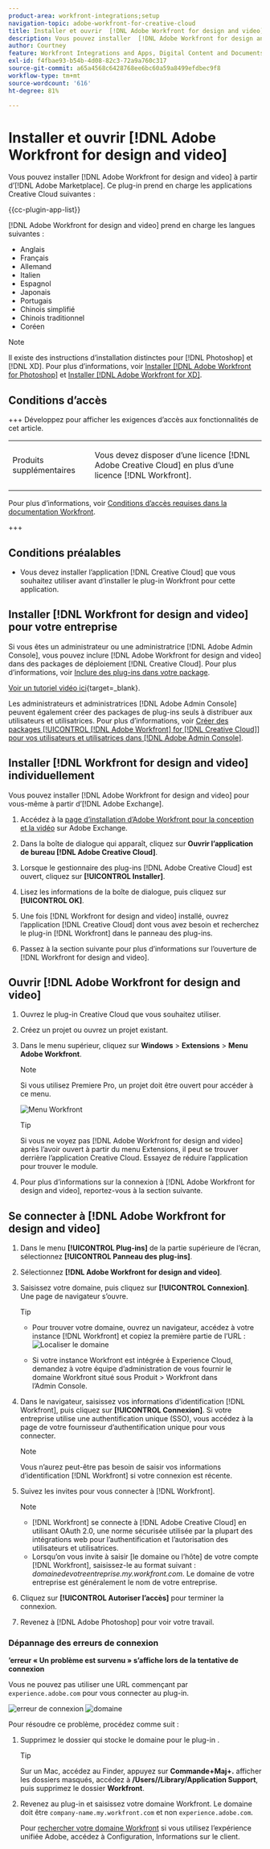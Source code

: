 ```yaml
---
product-area: workfront-integrations;setup
navigation-topic: adobe-workfront-for-creative-cloud
title: Installer et ouvrir  [!DNL Adobe Workfront for design and video]
description: Vous pouvez installer  [!DNL Adobe Workfront for design and video]  à partir d’Adobe Marketplace.
author: Courtney
feature: Workfront Integrations and Apps, Digital Content and Documents
exl-id: f4fbae93-b54b-4d08-82c3-72a9a760c317
source-git-commit: a65a4568c6428768ee6bc60a59a8499efdbec9f8
workflow-type: tm+mt
source-wordcount: '616'
ht-degree: 81%

---
```


# Installer et ouvrir [!DNL Adobe Workfront for design and video]

Vous pouvez installer [!DNL Adobe Workfront for design and video] à partir d’[!DNL Adobe Marketplace]. Ce plug-in prend en charge les applications Creative Cloud suivantes :

{{cc-plugin-app-list}}

[!DNL Adobe Workfront for design and video] prend en charge les langues suivantes :

* Anglais
* Français
* Allemand
* Italien
* Espagnol
* Japonais
* Portugais
* Chinois simplifié
* Chinois traditionnel
* Coréen

>[!NOTE]
>
>Il existe des instructions d’installation distinctes pour [!DNL Photoshop] et [!DNL XD]. Pour plus d’informations, voir [Installer  [!DNL Adobe Workfront for Photoshop]](/help/quicksilver/workfront-integrations-and-apps/adobe-workfront-for-creative-cloud/wf-cc-install-ps.md) et [Installer  [!DNL Adobe Workfront for XD]](/help/quicksilver/workfront-integrations-and-apps/adobe-workfront-for-creative-cloud/wf-adobe-xd-install.md).


## Conditions d’accès

+++ Développez pour afficher les exigences d’accès aux fonctionnalités de cet article.

<table style="table-layout:auto"> 
 <col> 
 </col> 
 <col> 
 </col> 
 <tbody> 
 <!-- <tr> 
   <td role="rowheader">[!DNL Adobe Workfront] package/td> 
   <td> <p>Any</p> </td> 
  </tr> 
  <tr data-mc-conditions=""> 
   <td role="rowheader">[!DNL Adobe Workfront] license*</td> 
   <td>
   <p>Standard</p>
    <p>Work or higher</p> </td> 
  </tr> -->
  <tr> 
   <td role="rowheader">Produits supplémentaires</td> 
   <td><p>Vous devez disposer d’une licence [!DNL Adobe Creative Cloud] en plus d’une licence [!DNL Workfront].</p></td> 
  </tr> 
 </tbody> 
</table>

Pour plus d’informations, voir [Conditions d’accès requises dans la documentation Workfront](/help/quicksilver/administration-and-setup/add-users/access-levels-and-object-permissions/access-level-requirements-in-documentation.md).

+++

## Conditions préalables

* Vous devez installer l’application [!DNL Creative Cloud] que vous souhaitez utiliser avant d’installer le plug-in Workfront pour cette application.

## Installer [!DNL Workfront for design and video] pour votre entreprise

Si vous êtes un administrateur ou une administratrice [!DNL Adobe Admin Console], vous pouvez inclure [!DNL Adobe Workfront for design and video] dans des packages de déploiement [!DNL Creative Cloud]. Pour plus d’informations, voir [Inclure des plug-ins dans votre package](https://helpx.adobe.com/fr/enterprise/using/manage-extensions.html).

[Voir un tutoriel vidéo ici](https://www.youtube.com/watch?v=zzvXNLIBzrc){target=_blank}.

Les administrateurs et administratrices [!DNL Adobe Admin Console] peuvent également créer des packages de plug-ins seuls à distribuer aux utilisateurs et utilisatrices. Pour plus d’informations, voir [Créer des packages [!UICONTROL [!DNL Adobe Workfront] for [!DNL Creative Cloud]]  pour vos utilisateurs et utilisatrices dans  [!DNL Adobe Admin Console]](/help/quicksilver/administration-and-setup/configure-integrations/create-plugin-only-packages.md).

## Installer [!DNL Workfront for design and video] individuellement

Vous pouvez installer [!DNL Adobe Workfront for design and video] pour vous-même à partir d’[!DNL Adobe Exchange].

1. Accédez à la [page d’installation d’Adobe Workfront pour la conception et la vidéo](https://adobe.com/go/cc_plugins_discover_plugin?pluginId=108938&workflow=share) sur Adobe Exchange.
1. Dans la boîte de dialogue qui apparaît, cliquez sur **Ouvrir l’application de bureau [!DNL Adobe Creative Cloud]**.
1. Lorsque le gestionnaire des plug-ins [!DNL Adobe Creative Cloud] est ouvert, cliquez sur **[!UICONTROL Installer]**.
1. Lisez les informations de la boîte de dialogue, puis cliquez sur **[!UICONTROL OK]**.
1. Une fois [!DNL Workfront for design and video] installé, ouvrez l’application [!DNL Creative Cloud] dont vous avez besoin et recherchez le plug-in [!DNL Workfront] dans le panneau des plug-ins.

1. Passez à la section suivante pour plus d’informations sur l’ouverture de [!DNL Workfront for design and video].

## Ouvrir [!DNL Adobe Workfront for design and video]

1. Ouvrez le plug-in Creative Cloud que vous souhaitez utiliser.

1. Créez un projet ou ouvrez un projet existant.

1. Dans le menu supérieur, cliquez sur **Windows** > **Extensions** > **Menu Adobe Workfront**.

   >[!NOTE]
   >
   >Si vous utilisez Premiere Pro, un projet doit être ouvert pour accéder à ce menu.

   ![Menu Workfront](assets/adobe-workfront-menu.png)


   >[!TIP]
   >
   >Si vous ne voyez pas [!DNL Adobe Workfront for design and video] après l’avoir ouvert à partir du menu Extensions, il peut se trouver derrière l’application Creative Cloud. Essayez de réduire l’application pour trouver le module.

1. Pour plus d’informations sur la connexion à [!DNL Adobe Workfront for design and video], reportez-vous à la section suivante.


## Se connecter à [!DNL Adobe Workfront for design and video]

1. Dans le menu **[!UICONTROL Plug-ins]** de la partie supérieure de l’écran, sélectionnez **[!UICONTROL Panneau des plug-ins]**.
1. Sélectionnez **[!DNL Adobe Workfront for design and video]**.
1. Saisissez votre domaine, puis cliquez sur **[!UICONTROL Connexion]**. Une page de navigateur s’ouvre.

   >[!TIP]
   >
   >* Pour trouver votre domaine, ouvrez un navigateur, accédez à votre instance [!DNL Workfront] et copiez la première partie de l’URL :\
   >![Localiser le domaine](assets/domain-350x50.png)
   >
   > * Si votre instance Workfront est intégrée à Experience Cloud, demandez à votre équipe d’administration de vous fournir le domaine Workfront situé sous Produit > Workfront dans l’Admin Console.

1. Dans le navigateur, saisissez vos informations d’identification [!DNL Workfront], puis cliquez sur **[!UICONTROL Connexion]**. Si votre entreprise utilise une authentification unique (SSO), vous accédez à la page de votre fournisseur d’authentification unique pour vous connecter.

   >[!NOTE]
   >
   >Vous n’aurez peut-être pas besoin de saisir vos informations d’identification [!DNL Workfront] si votre connexion est récente.

1. Suivez les invites pour vous connecter à [!DNL Workfront].

   >[!NOTE]
   >
   >* [!DNL Workfront] se connecte à [!DNL Adobe Creative Cloud] en utilisant OAuth 2.0, une norme sécurisée utilisée par la plupart des intégrations web pour l’authentification et l’autorisation des utilisateurs et utilisatrices.
   >* Lorsqu’on vous invite à saisir [le domaine ou l’hôte] de votre compte [!DNL Workfront], saisissez-le au format suivant : *domainedevotreentreprise.my.workfront.com*. Le domaine de votre entreprise est généralement le nom de votre entreprise.

1. Cliquez sur **[!UICONTROL Autoriser l’accès]** pour terminer la connexion.
1. Revenez à [!DNL Adobe Photoshop] pour voir votre travail.

### Dépannage des erreurs de connexion

**’erreur « Un problème est survenu » s’affiche lors de la tentative de connexion**


Vous ne pouvez pas utiliser une URL commençant par `experience.adobe.com` pour vous connecter au plug-in.

![erreur de connexion](assets/plugin-log-in-error.png) ![domaine](assets/incorrect-domain.png)


Pour résoudre ce problème, procédez comme suit :

1. Supprimez le dossier qui stocke le domaine pour le plug-in .

   >[!TIP]
   >
   >Sur un Mac, accédez au Finder, appuyez sur **Commande+Maj+.** afficher les dossiers masqués, accédez à **/Users//Library/Application Support**, puis supprimez le dossier **Workfront**.


1. Revenez au plug-in et saisissez votre domaine Workfront. Le domaine doit être `company-name.my.workfront.com` et non `experience.adobe.com`.

   Pour [rechercher votre domaine Workfront](/help/quicksilver/wf-api/tips-tricks-and-troubleshooting/locate-domain-for-api.md) si vous utilisez l’expérience unifiée Adobe, accédez à Configuration, Informations sur le client.
